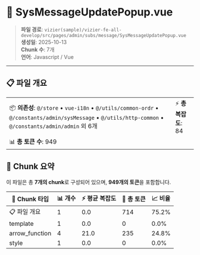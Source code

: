 # 📄 SysMessageUpdatePopup.vue

> **파일 경로**: `vizier(sample)/vizier-fe-all-develop/src/pages/admin/subs/message/SysMessageUpdatePopup.vue`  
> **생성일**: 2025-10-13  
> **Chunk 수**: 7개  
> **언어**: Javascript / Vue
---





## 📋 파일 개요

| | |
|--|--|
| 📦 **의존성**: `@/store` • `vue-i18n` • `@/utils/common-ordr` • `@/constants/admin/sysMessage` • `@/utils/http-common` • `@/constants/admin/admin` 외 6개 | ⚡ **총 복잡도**: 84 |
| 📊 **총 토큰 수**: 949 |  |






## 🧩 Chunk 요약

이 파일은 총 **7개의 chunk**로 구성되어 있으며, **949개의 토큰**을 포함합니다.

| 🧩 Chunk 타입 | 📊 개수 | ⚡ 평균 복잡도 | 📝 총 토큰 | 📈 비율 |
|---------------|--------|-------------|----------|--------|
| 📋 파일 개요 | 1 | 0.0 | 714 | 75.2% |
| template | 1 | 0.0 | 0 | 0.0% |
| arrow_function | 4 | 21.0 | 235 | 24.8% |
| style | 1 | 0.0 | 0 | 0.0% |

